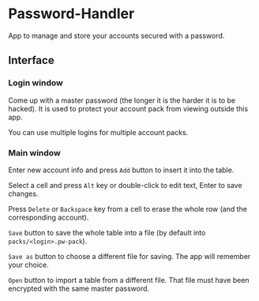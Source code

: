 # Password-Handler

App to manage and store your accounts secured with a password.

## Interface

### Login window

Come up with a master password (the longer it is the harder it is to be hacked). It is used to protect your account pack from viewing outside this app.

You can use multiple logins for multiple account packs.

### Main window

Enter new account info and press `Add` button to insert it into the table.

Select a cell and press `Alt` key or double-click to edit text, Enter to save changes.

Press `Delete` or `Backspace` key from a cell to erase the whole row (and the corresponding account).

`Save` button to save the whole table into a file (by default into `packs/<login>.pw-pack`).

`Save as` button to choose a different file for saving. The app will remember your choice.

`Open` button to import a table from a different file. That file must have been encrypted with the same master password.

